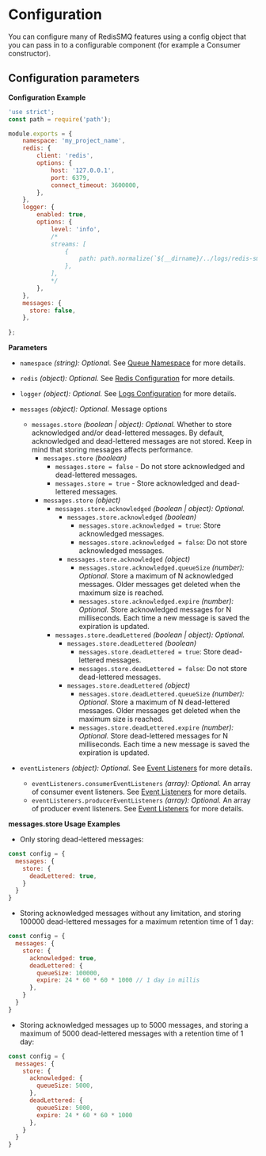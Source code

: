# Configuration

You can configure many of RedisSMQ features using a config object that you can pass in to a configurable component (for example a Consumer constructor).

## Configuration parameters

**Configuration Example**

```javascript
'use strict';
const path = require('path');

module.exports = {
    namespace: 'my_project_name',
    redis: {
        client: 'redis',
        options: {
            host: '127.0.0.1',
            port: 6379,
            connect_timeout: 3600000,
        },
    },
    logger: {
        enabled: true,
        options: {
            level: 'info',
            /*
            streams: [
                {
                    path: path.normalize(`${__dirname}/../logs/redis-smq.log`)
                },
            ],
            */
        },
    },
    messages: {
      store: false,
    },
    
};
```

**Parameters**

- `namespace` *(string): Optional.* See [Queue Namespace](/docs/queues.md#queue-namespace) for more details.

- `redis` *(object): Optional.* See [Redis Configuration](https://github.com/weyoss/redis-smq-common/blob/master/docs/redis.md) for more details.

- `logger` *(object): Optional.* See [Logs Configuration](https://github.com/weyoss/redis-smq-common/blob/master/docs/logs.md) for more details.

- `messages` *(object): Optional.* Message options
  - `messages.store` *(boolean | object): Optional.* Whether to store acknowledged and/or dead-lettered messages. By default, acknowledged and dead-lettered messages are not stored. Keep in mind that storing messages affects performance.
    - `messages.store` *(boolean)*
      - `messages.store = false` - Do not store acknowledged and dead-lettered messages. 
      - `messages.store = true` - Store acknowledged and dead-lettered messages.
    - `messages.store` *(object)*
      - `messages.store.acknowledged` *(boolean | object): Optional.*
        - `messages.store.acknowledged` *(boolean)*
          - `messages.store.acknowledged = true`: Store acknowledged messages.
          - `messages.store.acknowledged = false`: Do not store acknowledged messages.
        - `messages.store.acknowledged` *(object)*
          - `messages.store.acknowledged.queueSize` *(number): Optional.* Store a maximum of N acknowledged messages. Older messages get deleted when the maximum size is reached.
          - `messages.store.acknowledged.expire` *(number): Optional.* Store acknowledged messages for N milliseconds. Each time a new message is saved the expiration is updated.
      - `messages.store.deadLettered` *(boolean | object): Optional.*
        - `messages.store.deadLettered` *(boolean)*
          - `messages.store.deadLettered = true`: Store dead-lettered messages.
          - `messages.store.deadLettered = false`: Do not store dead-lettered messages.
        - `messages.store.deadLettered` *(object)*
          - `messages.store.deadLettered.queueSize` *(number): Optional.* Store a maximum of N dead-lettered messages. Older messages get deleted when the maximum size is reached.
          - `messages.store.deadLettered.expire` *(number): Optional.* Store dead-lettered messages for N milliseconds. Each time a new message is saved the expiration is updated.

- `eventListeners` *(object): Optional.* See [Event Listeners](/docs/event-listeners.md) for more details.
  - `eventListeners.consumerEventListeners` *(array): Optional.* An array of consumer event listeners. See [Event Listeners](/docs/event-listeners.md) for more details.
  - `eventListeners.producerEventListeners` *(array): Optional.* An array of producer event listeners.  See [Event Listeners](/docs/event-listeners.md) for more details.

  
**messages.store Usage Examples**

- Only storing dead-lettered messages:

```javascript
const config = {
  messages: {
    store: {
      deadLettered: true,
    }
  }
}
```

- Storing acknowledged messages without any limitation, and storing 100000 dead-lettered messages for a maximum retention time of 1 day:

```javascript
const config = {
  messages: {
    store: {
      acknowledged: true,
      deadLettered: {
        queueSize: 100000,
        expire: 24 * 60 * 60 * 1000 // 1 day in millis
      },
    }
  }
}
```

- Storing acknowledged messages up to 5000 messages, and storing a maximum of 5000 dead-lettered messages with a retention time of 1 day:

```javascript
const config = {
  messages: {
    store: {
      acknowledged: {
        queueSize: 5000,
      },
      deadLettered: {
        queueSize: 5000,
        expire: 24 * 60 * 60 * 1000
      },
    }
  }
}
```